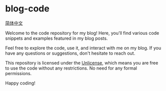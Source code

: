 # blog-code

[简体中文](./readme_zh.md)

Welcome to the code repository for my blog! Here, you'll find various code snippets and examples featured in my blog posts.

Feel free to explore the code, use it, and interact with me on my blog. If you have any questions or suggestions, don't hesitate to reach out.

This repository is licensed under the [Unlicense](https://unlicense.org/), which means you are free to use the code without any restrictions. No need for any formal permissions.

Happy coding!
